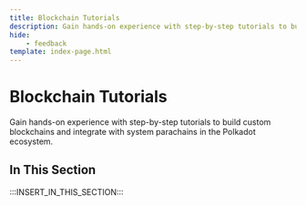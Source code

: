 ```yaml
---
title: Blockchain Tutorials
description: Gain hands-on experience with step-by-step tutorials to build custom blockchains and integrate with system parachains in the Polkadot ecosystem.
hide: 
    - feedback
template: index-page.html
---
```


# Blockchain Tutorials

Gain hands-on experience with step-by-step tutorials to build custom blockchains and integrate with system parachains in the Polkadot ecosystem.

## In This Section

:::INSERT_IN_THIS_SECTION:::
